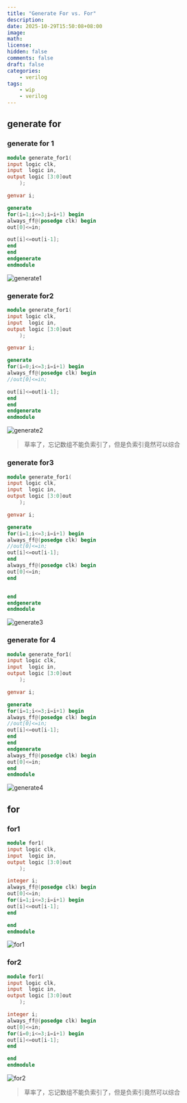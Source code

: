 ```yaml
---
title: "Generate For vs. For"
description: 
date: 2025-10-29T15:50:08+08:00
image: 
math: 
license: 
hidden: false
comments: false
draft: false
categories:
    - verilog
tags:
    - wip
    - verilog
---
```



## generate for

### generate for 1

```verilog
module generate_for1(
input logic clk,
input  logic in,
output logic [3:0]out
    );

genvar i;   

generate 
for(i=1;i<=3;i=i+1) begin
always_ff@(posedge clk) begin
out[0]<=in;

out[i]<=out[i-1];
end
end
endgenerate
endmodule
```

![generate1](generate1.png)

### generate for2

```verilog
module generate_for1(
input logic clk,
input  logic in,
output logic [3:0]out
    );

genvar i;   

generate 
for(i=0;i<=3;i=i+1) begin
always_ff@(posedge clk) begin
//out[0]<=in;

out[i]<=out[i-1];
end
end
endgenerate
endmodule
```

![generate2](generate2.png)

> 草率了，忘记数组不能负索引了，但是负索引竟然可以综合

### generate for3

```verilog
module generate_for1(
input logic clk,
input  logic in,
output logic [3:0]out
    );

genvar i;   

generate 
for(i=1;i<=3;i=i+1) begin
always_ff@(posedge clk) begin
//out[0]<=in;
out[i]<=out[i-1];
end
always_ff@(posedge clk) begin
out[0]<=in;
end


end
endgenerate
endmodule
```

![generate3](generate3.png)

### generate for 4

```verilog
module generate_for1(
input logic clk,
input  logic in,
output logic [3:0]out
    );

genvar i;   

generate 
for(i=1;i<=3;i=i+1) begin
always_ff@(posedge clk) begin
//out[0]<=in;
out[i]<=out[i-1];
end
end
endgenerate
always_ff@(posedge clk) begin
out[0]<=in;
end
endmodule
```

![generate4](generate4.png)

## for

### for1

```verilog
module for1(
input logic clk,
input  logic in,
output logic [3:0]out
    );

integer i;   
always_ff@(posedge clk) begin
out[0]<=in;
for(i=1;i<=3;i=i+1) begin 
out[i]<=out[i-1];
end

end 
endmodule
```

![for1](2.png)

### for2

```verilog
module for1(
input logic clk,
input  logic in,
output logic [3:0]out
    );

integer i;   
always_ff@(posedge clk) begin
out[0]<=in;
for(i=0;i<=3;i=i+1) begin 
out[i]<=out[i-1];
end

end 
endmodule
```

![for2](for2.png)

> 草率了，忘记数组不能负索引了，但是负索引竟然可以综合
